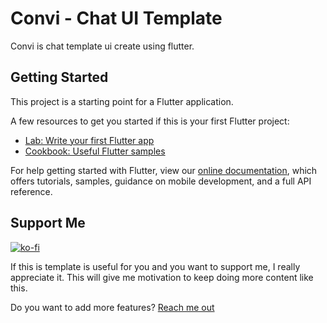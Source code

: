 # Convi - Chat UI Template

Convi is chat template ui create using flutter.

## Getting Started

This project is a starting point for a Flutter application.

A few resources to get you started if this is your first Flutter project:

- [Lab: Write your first Flutter app](https://flutter.dev/docs/get-started/codelab)
- [Cookbook: Useful Flutter samples](https://flutter.dev/docs/cookbook)

For help getting started with Flutter, view our
[online documentation](https://flutter.dev/docs), which offers tutorials,
samples, guidance on mobile development, and a full API reference.

## Support Me
[![ko-fi](https://ko-fi.com/img/githubbutton_sm.svg)](https://ko-fi.com/R5R27Z8R8)

If this is template is useful for you and you want to support me, I really appreciate it.
This will give me motivation to keep doing more content like this.

Do you want to add more features? [Reach me out](https://reven-erlangga.carrd.co/)